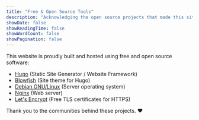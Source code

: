 ```yaml
---
title: "Free & Open Source Tools"
description: "Acknowledging the open source projects that made this site possible."
showDate: false
showReadingTime: false
showWordCount: false
showPagination: false
---
```


This website is proudly built and hosted using free and open source software:

- [Hugo](https://gohugo.io/) (Static Site Generator / Website Framework)
- [Blowfish](https://blowfish.page/) (Site theme for Hugo)
- [Debian GNU/Linux](https://www.debian.org/) (Server operating system)
- [Nginx](https://nginx.org/) (Web server)
- [Let's Encrypt](https://letsencrypt.org/) (Free TLS certificates for HTTPS)

Thank you to the communities behind these projects. ❤️
